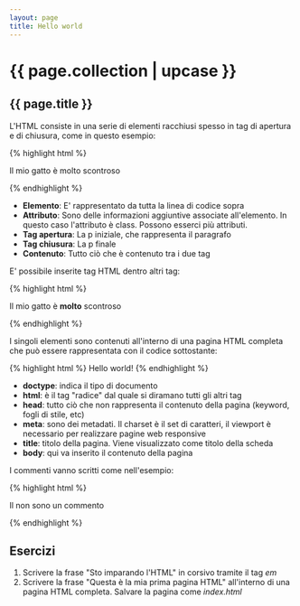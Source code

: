 ```yaml
---
layout: page
title: Hello world
---
```

<div class="container">
  <h1 class="heading">{{ page.collection | upcase }}</h1>
  <h2 class="heading">{{ page.title }}</h2>
  <p>L'HTML consiste in una serie di elementi racchiusi spesso in tag di apertura e di chiusura, come in questo esempio:</p>
  {% highlight html %}
  <p class="text">Il mio gatto è molto scontroso</p>{% endhighlight %}
  <ul>
    <li><strong>Elemento</strong>: E' rappresentato da tutta la linea di codice sopra</li>
    <li><strong>Attributo</strong>: Sono delle informazioni aggiuntive associate all'elemento. In questo caso l'attributo è class. Possono esserci più attributi.</li>
    <li><strong>Tag apertura</strong>: La p iniziale, che rappresenta il paragrafo</li>
    <li><strong>Tag chiusura</strong>: La p finale</li>
    <li><strong>Contenuto</strong>: Tutto ciò che è contenuto tra i due tag</li>
  </ul>
  <p>E' possibile inserite tag HTML dentro altri tag:</p>
  {% highlight html %}
  <p>Il mio gatto è <strong>molto</strong> scontroso</p>{% endhighlight %}
  <p>I singoli elementi sono contenuti all'interno di una pagina HTML completa che può essere rappresentata con il codice sottostante:</p>
  {% highlight html %}
  <!DOCTYPE html>
    <html lang="en">
      <head>
        <meta charset="UTF-8">
        <meta name="viewport" content="width=device-width, initial-scale=1.0">
        <title>Document</title>
      </head>
    <body>
      Hello world!
    </body>
  </html>{% endhighlight %}
  <ul>
    <li><strong>doctype</strong>: indica il tipo di documento</li>
    <li><strong>html</strong>: è il tag "radice" dal quale si diramano tutti gli altri tag</li>
    <li><strong>head</strong>: tutto ciò che non rappresenta il contenuto della pagina (keyword, fogli di stile, etc)</li>
    <li><strong>meta</strong>: sono dei metadati. Il charset è il set di caratteri, il viewport è necessario per realizzare pagine web responsive</li>
    <li><strong>title</strong>: titolo della pagina. Viene visualizzato come titolo della scheda</li>
    <li><strong>body</strong>: qui va inserito il contenuto della pagina</li>
  </ul>
  <p>I commenti vanno scritti come nell'esempio:</p>
  {% highlight html %}
  <p>Il non sono un commento</p>
  <!-- <p>Io sono un commento</p> -->{% endhighlight %}
  <h2>Esercizi</h2>
  <ol>
    <li>Scrivere la frase "Sto imparando l'HTML" in corsivo tramite il tag <em>em</em></li>
    <li>Scrivere la frase "Questa è la mia prima pagina HTML" all'interno di una pagina HTML completa. Salvare la pagina come <em>index.html</em></li>
  </ol>
</div>